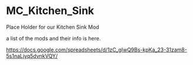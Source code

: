 # MC_Kitchen_Sink
Place Holder for our Kitchen Sink Mod

a list of the mods and their info is here.

https://docs.google.com/spreadsheets/d/1zC_gIwQ9Bs-kpKa_23-31zam8-5s1naLjyq5dvnkVQY/
